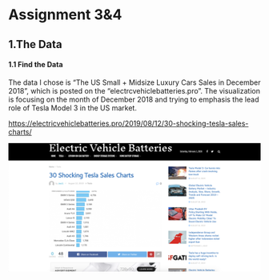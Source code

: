 
# Assignment 3&4

## 1.The Data

#### 1.1 Find the Data

The data I chose is “The US Small + Midsize Luxury Cars Sales in December 2018”, which is posted on the “electrcvehiclebatteries.pro”. The visualization is focusing on the month of December 2018 and trying to emphasis the lead role of Tesla Model 3 in the US market.

https://electricvehiclebatteries.pro/2019/08/12/30-shocking-tesla-sales-charts/

![image](https://github.com/hongxun1001/portfolio/blob/master/original%201.png)






